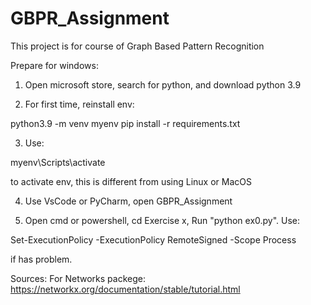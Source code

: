 # GBPR_Assignment

This project is for course of Graph Based Pattern Recognition

Prepare for windows:

1. Open microsoft store, search for python, and download python 3.9

2. For first time, reinstall env:

python3.9 -m venv myenv
pip install -r requirements.txt

3. Use:

myenv\Scripts\activate 

to activate env, this is different from using Linux or MacOS

4. Use VsCode or PyCharm, open GBPR_Assignment

5. Open cmd or powershell, cd Exercise x, Run "python ex0.py". Use:

Set-ExecutionPolicy -ExecutionPolicy RemoteSigned -Scope Process

if has problem.

Sources:
For Networks packege: https://networkx.org/documentation/stable/tutorial.html
